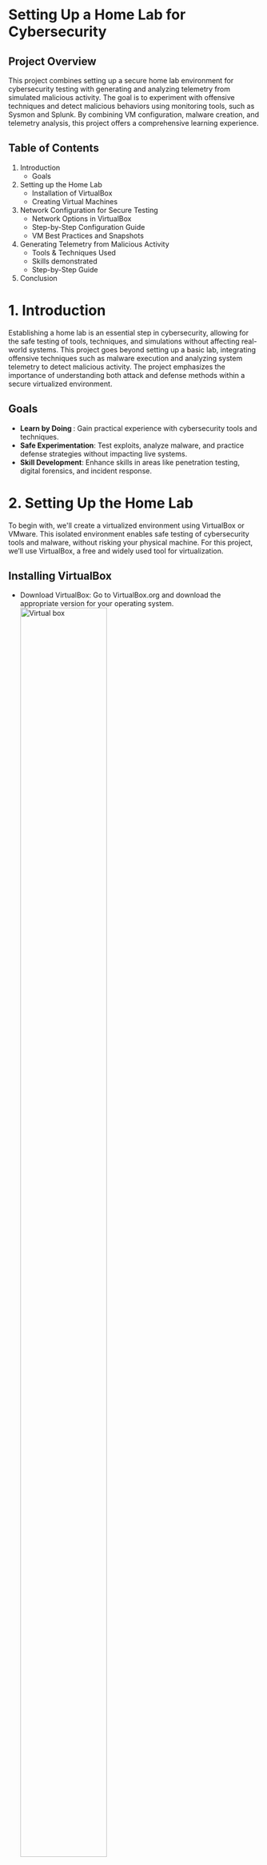 # Setting Up a Home Lab for Cybersecurity
## Project Overview
This project combines setting up a secure home lab environment for cybersecurity testing with generating and analyzing telemetry from simulated malicious activity. 
The goal is to experiment with offensive techniques and detect malicious behaviors using monitoring tools, such as Sysmon and Splunk. By combining VM configuration, malware creation, and telemetry analysis, this project offers a comprehensive learning experience.



## Table of Contents
1. Introduction
    - Goals
2. Setting up the Home Lab
    - Installation of VirtualBox
    - Creating Virtual Machines
3.  Network Configuration for Secure Testing
    - Network Options in VirtualBox
    - Step-by-Step Configuration Guide
    - VM Best Practices and Snapshots
4.  Generating Telemetry from Malicious Activity
    - Tools & Techniques Used
    - Skills demonstrated
    - Step-by-Step Guide
5. Conclusion


# 1. Introduction 
Establishing a home lab is an essential step in cybersecurity, allowing for the safe testing of tools, techniques, and simulations without affecting real-world systems. This project goes beyond setting up a basic lab, integrating offensive techniques such as malware execution and analyzing system telemetry to detect malicious activity. The project emphasizes the importance of understanding both attack and defense methods within a secure virtualized environment.

##  Goals
- <b>Learn by Doing </b>: Gain practical experience with cybersecurity tools and techniques.
- <b>Safe Experimentation</b>: Test exploits, analyze malware, and practice defense strategies without impacting live systems.
- <b>Skill Development</b>: Enhance skills in areas like penetration testing, digital forensics, and incident response.


# 2. Setting Up the Home Lab
To begin with, we'll create a virtualized environment using VirtualBox or VMware. This isolated environment enables safe testing of cybersecurity tools and malware, without risking your physical machine. For this project, we’ll use VirtualBox, a free and widely used tool for virtualization.

 ## Installing VirtualBox
- Download VirtualBox: Go to VirtualBox.org and download the appropriate version for your operating system.
  <img src="https://i.imgur.com/iQyWFYh.png" height="80%" width="60%" alt="Virtual box"/>
- Verify the SHA-256 Hash: Ensure the downloaded file is legitimate by checking its hash against the official value.
  <img src="https://i.imgur.com/M6S1OTF.png" height="90%" width="90%" alt="Virtual box"/>
  <img src="https://i.imgur.com/VtwhJnV.png" height="80%" width="60%" alt="Virtual box"/>
  <img src="https://i.imgur.com/ptaOtad.png" height="60%" width="60%" alt="Virtual box"/>
- Complete the Installation: Follow the installation prompts and customize any settings as needed.
  

## Creating Virtual Machines (VMs)
- Windows 10 VM:
  - Use the Media Creation Tool to create a Windows 10 ISO and set up a VM with at least 4GB RAM and 2 CPUs.
- Kali Linux VM:
  - Download a pre-built Kali Linux ISO from Kali.org and set up a VM for penetration testing tools.

  <img src="https://i.imgur.com/6Z6G2ZD.png" height="50%" width="50%" alt="Virtual box"/>
  <img src="https://i.imgur.com/7ZtdJ6T.png" height="50%" width="50%" alt="Virtual box"/>
  <img src="https://i.imgur.com/2i8emPg.png" height="50%" width="50%" alt="Virtual box"/>
  <img src="https://i.imgur.com/l5mrdwK.png" height="50%" width="50%" alt="Virtual box"/>

# Network Configuration for Secure Testing
VirtualBox offers several network modes to control how your VMs communicate with each other and the host system. The correct configuration is essential for securing your testing environment, especially when working with potentially malicious software.

## Network Options in VirtualBox
- <b>NAT</b>: Default setting, gives the VM access to the internet but isolates it from the host network. Ideal for tool testing.
- <b>NAT Network</b>: Allows multiple VMs to share the same network while maintaining internet access.
- <b>Bridged</b>: The VM acts like a physical device on your local network. Not recommended for malware analysis as it increases the risk of compromising the host.
- <b>Host-Only</b>: Only allows communication between the host and VMs. No internet access.
- <b>Internal Network</b>: Isolates the VM network from the host and the internet. Best for malware analysis as VMs can communicate only with each other.
- <b>Not Attached</b>: No network connection. Ideal for maximum isolation.

## Step-by-Step Configuration Guide for setting up your VMs and configuring network settings:
Create a new VM for Windows 10 or Kali Linux.
Assign sufficient resources (RAM, CPU, storage) based on your system’s capabilities.
Choose Network Settings:
For testing tools, select NAT.
For malware analysis, select Internal Network or Not Attached.
    <img src="https://i.imgur.com/AZKFdhW.png" height="50%" width="50%" alt="Network Options"/>

Configure static IP addresses for VM communication (e.g., use ipconfig in Windows and ifconfig in Kali).

<img src="https://i.imgur.com/dXsZWx6.png" height="30%" width="50%" alt="Network Options"/>
<img src="https://i.imgur.com/FZK1m6J.png" height="30%" width="50%" alt="Network Options"/>
<img src="https://i.imgur.com/WrLXr7L.png" height="30%" width="50%" alt="Network Options"/>
<img src="https://i.imgur.com/FuDMxl1.png" height="30%" width="50%" alt="Network Options"/>
<img src="https://i.imgur.com/imJrxVK.png" height="30%" width="50%" alt="Network Options"/>
<img src="https://i.imgur.com/PFIagfz.png" height="30%" width="50%" alt="Network Options"/>
<img src="https://i.imgur.com/cCZYSln.png" height="30%" width="50%" alt="Network Options"/>
<img src="https://i.imgur.com/se9KAnT.png" height="30%" width="50%" alt="Network Options"/>
<img src="https://i.imgur.com/iv0am4E.png" height="30%" width="50%" alt="Network Options"/>

Take a snapshot after configuring the VM to preserve the setup.
   

## VM Best Practices and Snapshots
To protect your home lab and ensure the stability of your VMs, follow these best practices:

- VM Configuration
  - Resource Allocation: Do not over-provision resources (e.g., CPU, RAM, storage) as it can slow down both the host and VMs.
  - Isolation: Always isolate malware testing VMs from the host using Internal Network or Not Attached options.
- Take Snapshots
  - Before you start testing any tools or malware, always take a snapshot of your VM.
  - Snapshots allow you to restore the machine to a previous, clean state if something goes wrong.

- How to Take Snapshots in VirtualBox:
  - In the VM’s settings, go to Snapshots, and click Take Snapshot. Label it appropriately for easy identification.
  <img src="https://i.imgur.com/nK9AacH.png" height="50%" width="50%" alt="Network Options"/>


# Generating Telemetry from Malicious Activity
Once the lab environment is set up, we can simulate an attack scenario to generate telemetry data for analysis. This project highlights offensive security techniques, including using Nmap for port reconnaissance, creating custom malware, and analyzing telemetry generated after executing the malware with Windows Defender disabled. While antivirus evasion is not a focus, the project emphasizes telemetry generation and analysis, enabling a deeper understanding of offensive and defensive cybersecurity techniques.

# Tools & Techniques:
- Nmap: For port scanning and service identification on the target machine.
- MsfVenom: To create a reverse shell malware payload.
- Metasploit Framework: To manage and monitor reverse shell connections.
- Sysmon: For detailed system activity logging.
- Splunk: To ingest and analyze telemetry logs from Sysmon.

# Skills Demonstrated:
- Port scanning and reconnaissance using Nmap.
- Malware creation and execution with offensive security tools.
- Configuring and managing Sysmon for telemetry generation.
- Using Splunk for log ingestion, analysis, and creating actionable insights.
- Understanding the relationship between offensive actions and defensive monitoring techniques.

# Step-by-Step Process
## Using Nmap for reconnaissance 
- I focus on using Nmap to scan a Windows machine effectively, employing options like '-a' for comprehensive scans and '-Pn' to bypass pings, ultimately identifying open ports such as RDP on port 3389.
-  Using Nmap to scan the target Windows machine for open ports, specifically looking for services such as RDP on port 3389.
  - This emphasizes the importance of generating whether the ports are open and annotating any findingss.
    IMAGE 
## Creating and Executing Malware
- msfvenom is provided to generate basic malware ( though this clarifies that it won't cover methods to evade antivirus detection extensively. Instead, the primary goal is to showcase telemetry generation on the Windows machine.) 

- Simulate malicious activity by crafting and executing basic malware by using MsfVenom to create a reverse shell payload configured with custom LHOST and LPORT settings.
IMAGE
- Set up a Metasploit handler from Metasploit Framwork to capture connections from the executed malware.
IMAGE

## Downloading and Running the Malware
- Disable Windows Defender on the target machine to allow malware execution.
  - Open Windows Security > Virus & Threat Protection > Manage Settings > Turn Off Real-Time Protection.
IMAGE
- Host the malware on an HTTP server for download.
  -Host the malware for download (e.g., using a simple HTTP server with Python)
IMAGE 
- Download and execute the malware on the target machine, confirming the reverse shell connection using netstat and to task manager.
  IMAGE

## Monitoring Telemetry with Splunk
- Install and configure Sysmon on the Windows machine to capture detailed logs of system activities.
- Use Splunk to ingest Sysmon logs and create an index for endpoint telemetry.
- Analyze logs to detect malicious activity and visualize key IoCs with Splunk dashboards.
IMAGE

## Conclusion

- This project demonstrates the combination of setting up a secure home lab with simulating malicious activity to generate and analyze telemetry. It helps develop skills in offensive security, malware analysis, and defensive monitoring techniques. By using tools like Nmap, Metasploit, Sysmon, and Splunk, you’ll gain a deeper understanding of how malicious activity can be detected and how telemetry data can be used to enhance cybersecurity defense strategies.


